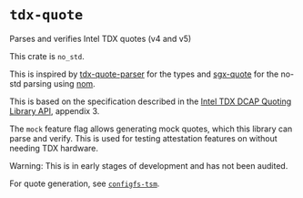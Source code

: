 # `tdx-quote`

Parses and verifies Intel TDX quotes (v4 and v5)

This crate is `no_std`.

This is inspired by [tdx-quote-parser](https://github.com/MoeMahhouk/tdx-quote-parser) for the types
and [sgx-quote](https://docs.rs/sgx-quote) for the no-std parsing using [nom](https://docs.rs/nom).

This is based on the specification described in the [Intel TDX DCAP Quoting Library API](https://download.01.org/intel-sgx/latest/dcap-latest/linux/docs/Intel_TDX_DCAP_Quoting_Library_API.pdf),
appendix 3.

The `mock` feature flag allows generating mock quotes, which this library can parse and verify. This
is used for testing attestation features on without needing TDX hardware.

Warning: This is in early stages of development and has not been audited.

For quote generation, see [`configfs-tsm`](https://crates.io/crates/configfs-tsm).
